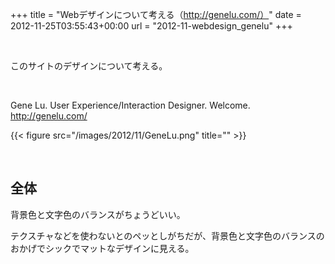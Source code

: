 +++
title = "Webデザインについて考える（http://genelu.com/）"
date = 2012-11-25T03:55:43+00:00
url = "2012-11-webdesign_genelu"
+++

&nbsp;

このサイトのデザインについて考える。

&nbsp;

Gene Lu. User Experience/Interaction Designer. Welcome.  
<http://genelu.com/>

{{< figure src="/images/2012/11/GeneLu.png" title="" >}}

&nbsp;

## 全体

背景色と文字色のバランスがちょうどいい。

テクスチャなどを使わないとのペッとしがちだが、背景色と文字色のバランスのおかげでシックでマットなデザインに見える。